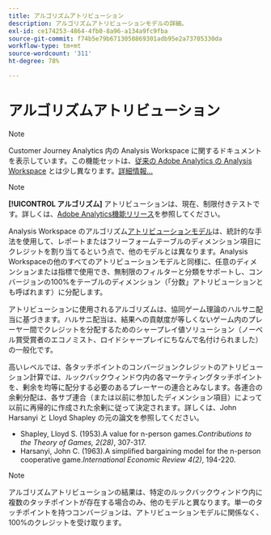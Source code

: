 ```yaml
---
title: アルゴリズムアトリビューション
description: アルゴリズムアトリビューションモデルの詳細。
exl-id: ce174253-4864-4fb0-8a96-a134a9fc9fba
source-git-commit: f74b5e79b6713050869301adb95e2a73705330da
workflow-type: tm+mt
source-wordcount: '311'
ht-degree: 78%

---
```


# アルゴリズムアトリビューション

>[!NOTE]
>
>Customer Journey Analytics 内の Analysis Workspace に関するドキュメントを表示しています。この機能セットは、[従来の Adobe Analytics の Analysis Workspace](https://experienceleague.adobe.com/docs/analytics/analyze/analysis-workspace/home.html) とは少し異なります。[詳細情報...](/help/getting-started/cja-aa.md)

>[!NOTE]
>
>**[!UICONTROL アルゴリズム]** アトリビューションは、現在、制限付きテストです。詳しくは、[Adobe Analytics機能リリース](https://experienceleague.adobe.com/docs/analytics/landing/an-releases.html)を参照してください。

Analysis Workspace のアルゴリズム[アトリビューションモデル](models.md)は、統計的な手法を使用して、レポートまたはフリーフォームテーブルのディメンション項目にクレジットを割り当てるという点で、他のモデルとは異なります。Analysis Workspaceの他のすべてのアトリビューションモデルと同様に、任意のディメンションまたは指標で使用でき、無制限のフィルターと分類をサポートし、コンバージョンの100%をテーブルのディメンション（「分数」アトリビューションとも呼ばれます）に分配します。

アトリビューションに使用されるアルゴリズムは、協同ゲーム理論のハルサニ配当に基づきます。ハルサニ配当は、結果への貢献度が等しくないゲーム内のプレーヤー間でクレジットを分配するためのシャープレイ値ソリューション（ノーベル賞受賞者のエコノミスト、ロイドシャープレイにちなんで名付けられました）の一般化です。

高いレベルでは、各タッチポイントのコンバージョンクレジットのアトリビューション計算では、ルックバックウィンドウ内の各マーケティングタッチポイントを、剰余を均等に配分する必要のあるプレーヤーの連合とみなします。各連合の余剰分配は、各サブ連合（または以前に参加したディメンション項目）によって以前に再帰的に作成された余剰に従って決定されます。詳しくは、John Harsanyi と Lloyd Shapley の元の論文を参照してください。

* Shapley, Lloyd S. (1953).A value for n-person games.*Contributions to the Theory of Games, 2(28)*, 307-317.
* Harsanyi, John C. (1963).A simplified bargaining model for the n-person cooperative game.*International Economic Review 4(2)*, 194-220.

>[!NOTE]
>
>アルゴリズムアトリビューションの結果は、特定のルックバックウィンドウ内に複数のタッチポイントが存在する場合のみ、他のモデルと異なります。単一のタッチポイントを持つコンバージョンは、アトリビューションモデルに関係なく、100%のクレジットを受け取ります。
